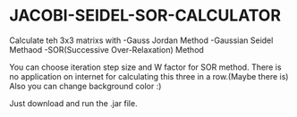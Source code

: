 # JACOBI-SEIDEL-SOR-CALCULATOR
Calculate teh 3x3 matrixs with
-Gauss Jordan Method
-Gaussian Seidel Methaod
-SOR(Successive Over-Relaxation) Method

You can choose iteration step size and W factor for SOR method.
There is no application on internet for calculating this three in a row.(Maybe there is)
Also you can change background color :)

Just download and run the .jar file.
